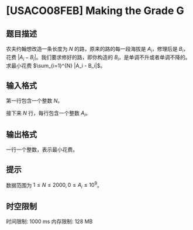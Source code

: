 # [USACO08FEB] Making the Grade G

## 题目描述

农夫约翰想改造一条长度为 $N$ 的路，原来的路的每一段海拔是 $A_i$，修理后是 $B_i$，花费 $|A_i - B_i|$。我们要求修好的路，即你构造的 $B_i$，是单调不升或者单调不降的。求最小花费 $\sum_{i=1}^{N} |A_i - B_i|$。

## 输入格式

第一行包含一个整数 $N$。

接下来 $N$ 行，每行包含一个整数 $A_i$。

## 输出格式

一行一个整数，表示最小花费。

## 提示

数据范围为 $1\le N\le 2000, 0\le A_i\le 10^9$。

## 时空限制

时间限制: 1000 ms
内存限制: 128 MB
